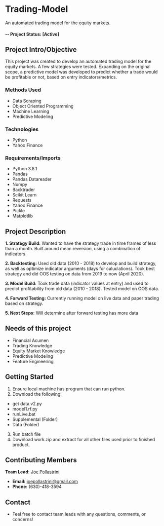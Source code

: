 # Trading-Model
An automated trading model for the equity markets.

#### -- Project Status: [Active]

## Project Intro/Objective
This project was created to develop an automated trading model for the equity markets.  A few strategies were tested.  Expanding on the original scope, a predictive model was developed to predict whether a trade would be profitable or not, based on entry indicators/metrics.

### Methods Used
* Data Scraping
* Object Oriented Programming
* Machine Learning
* Predictive Modeling

### Technologies
* Python
* Yahoo Finance

### Requirements/Imports
* Python 3.8.1
* Pandas
* Pandas Datareader
* Numpy
* Backtrader
* Scikit Learn
* Requests
* Yahoo Finance
* Pickle
* Matplotlib

## Project Description
****1. Strategy Build:****  Wanted to have the strategy trade in time frames of less than a month.  Built around mean reversion, using a combination of indicators.

****2. Backtesting:****  Used old data (2010 - 2018) to develop and build strategy, as well as optimize indicator arguments (days for caluclations).  Took best strategy and did OOS testing on data from 2019 to now (April 2020).

****3. Model Build:****  Took trade data (indicator values at entry) and used to predict profitability from old data (2010 - 2018).
Tested model on OOS data.

****4. Forward Testing:**** Currently running model on live data and paper trading based on strategy.

****5.  Next Steps:**** Will determine after forward testing has more data

## Needs of this project
* Financial Acumen
* Trading Knowledge
* Equity Market Knowledge
* Predictive Modeling
* Feature Engineering

## Getting Started
1. Ensure local machine has program that can run python.
2. Download the following:
 * get data.v2.py
 * model1.rf.py
 * runLive.bat
 * Supplemental (Folder)
 * Data (Folder)
3. Run batch file
4. Download work.zip and extract for all other files used prior to finished product.

## Contributing Members

****Team Lead:**** [Joe Pollastrini](https://github.com/joepollastrini)
* ****Email:**** joepollastrini@gmail.com
* ****Phone:**** (630)-418-3594

## Contact
* Feel free to contact team leads with any questions, comments, or concerns!
